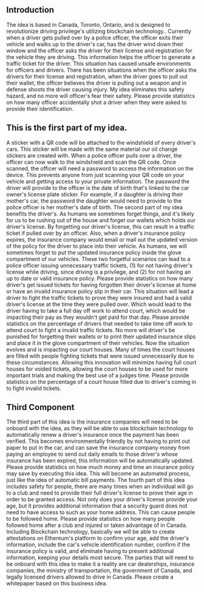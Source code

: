 
## Introduction

The idea is based in Canada, Toronto, Ontario, and is designed to revolutionize driving privilege's utilizing blockchain technology.. Currently when a driver gets pulled over by a police officer, the officer exits their vehicle and walks up to the driver's car, has the driver wind down their window and the officer asks the driver for their license and registration for the vehicle they are driving. This information helps the officer to generate a traffic ticket for the driver. This situation has caused unsafe environments for officers and drivers. There has been situations when the officer asks the drivers for their license and registration, when the driver goes to pull out their wallet, the officer believes the driver is pulling out a weapon and in defense shoots the driver causing injury. My idea eliminates this safety hazard, and no more will officer's fear their safety. Please provide statistics on how many officer accidentally shot a driver when they were asked to provide their identification. 

## This is the first part of my idea. 

A sticker with a QR code will be attached to the windshield of every driver's cars. This sticker will be made with the same material our oil change stickers are created with. When a police officer pulls over a driver, the officer can now walk to the windshield and scan the QR code. Once scanned, the officer will need a password to access the information on the device. This prevents anyone from just scanning your QR code on your vehicle and getting access to your private information. The password the driver will provide to the officer is the date of birth that's linked to the car owner's license plate sticker. For example, if a daughter is driving their mother's car, the password the daughter would need to provide to the police officer is her mother's date of birth. The second part of my idea benefits the driver's. As humans we sometimes forget things, and it's likely for us to be rushing out of the house and forget our wallets which holds our driver's license. By forgetting our driver's license, this can result in a traffic ticket if pulled over by an officer. Also, when a driver's insurance policy expires, the insurance company would email or mail out the updated version of the policy for the driver to place into their vehicle. As humans, we will sometimes forget to put the updated insurance policy inside the glove compartment of our vehicles. These two forgetful scenarios can lead to a police officer issuing unnecessary traffic tickets, (1) for not having driver's license while driving, since driving is a privilege, and (2) for not having an up to date or valid insurance policy. Please provide statistics on how many driver's get issued tickets for having forgotten their driver's license at home or have an invalid insurance policy slip in their car. This situation will lead a driver to fight the traffic tickets to prove they were insured and had a valid driver's license at the time they were pulled over. Which would lead to the driver having to take a full day off work to attend court, which would be impacting their pay as they wouldn't get paid for that day. Please provide statistics on the percentage of drivers that needed to take time off work to attend court to fight a invalid traffic tickets. No more will driver's be punished for forgetting their wallets or to print their updated insurance slips and place it in the glove compartment of their vehicles. Now the situation evolves and is impacting our court houses. Many of times the court houses are filled with people fighting tickets that were issued unnecessarily due to these circumstances. Allowing this innovation will minimize having full court houses for voided tickets, allowing the court houses to be used for more important trials and making the best use of a judges time. Please provide statistics on the percentage of a court house filled due to driver's coming in to fight invalid tickets.
## Third Component

The third part of this idea is the insurance companies will need to be onboard with the idea, as they will be able to use blockchain technology to automatically renew a driver's insurance once the payment has been verified. This becomes environmentally friendly by not having to print out paper to put in the car, and can save the insurance company money from paying an employee to send out daily emails to those driver's whose insurance has been expired, this information will be automatically updated. Please provide statistics on how much money and time an insurance policy may save by executing this idea. This will become an automated process, just like the idea of automatic bill payments. The fourth part of this idea includes safety for people, there are many times when an individual will go to a club and need to provide their full driver's license to prove their age in order to be granted access. Not only does your driver's license provide your age, but it provides additional information that a security guard does not need to have access to such as your home address. This can cause people to be followed home. Please provide statistics on how many people followed home after a club and injured or taken advantage of in Canada. Including Blockchain technology, basically we will be able to create attestations on Ethereum's platform to confirm your age, add the driver's information, include the car's vehicle identification number, confirm if the insurance policy is valid, and eliminate having to present additional information, keeping your details most secure. The parties that will need to be onboard with this idea to make it a reality are car dealerships, insurance companies, the ministry of transportation, the government of Canada, and legally licensed drivers allowed to drive in Canada. Please create a whitepaper based on this business idea.